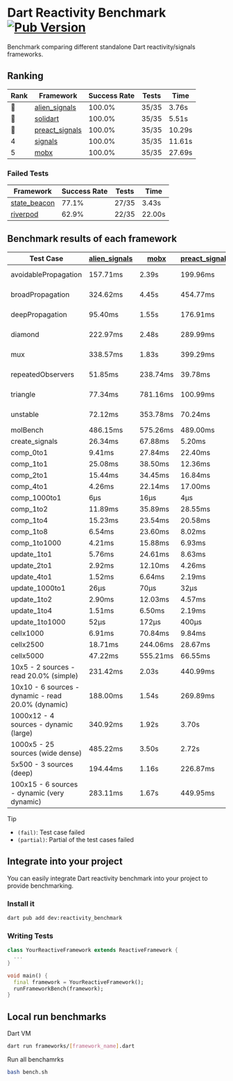# Dart Reactivity Benchmark [![Pub Version](https://img.shields.io/pub/v/reactivity_benchmark)](https://pub.dev/packages/reactivity_benchmark)

Benchmark comparing different standalone Dart reactivity/signals frameworks.

## Ranking

<!-- ranking start -->
| Rank | Framework | Success Rate | Tests | Time |
|------|-----------|--------------|-------|------|
| 🥇 | [alien_signals](https://github.com/medz/alien-signals-dart) | 100.0% | 35/35 | 3.76s |
| 🥈 | [solidart](https://github.com/nank1ro/solidart) | 100.0% | 35/35 | 5.51s |
| 🥉 | [preact_signals](https://pub.dev/packages/preact_signals) | 100.0% | 35/35 | 10.29s |
| 4 | [signals](https://github.com/rodydavis/signals.dart) | 100.0% | 35/35 | 11.61s |
| 5 | [mobx](https://github.com/mobxjs/mobx.dart) | 100.0% | 35/35 | 27.69s |

<!-- ranking end -->

### **Failed Tests**

<!-- fail start -->
| Framework | Success Rate | Tests | Time |
|-----------|--------------|-------|------|
| [state_beacon](https://github.com/jinyus/dart_beacon) | 77.1% | 27/35 | 3.43s |
| [riverpod](https://github.com/rrousselGit/riverpod) | 62.9% | 22/35 | 22.00s |

<!-- fail end -->

## Benchmark results of each framework

<!-- test-case start -->
| Test Case | [alien_signals](https://github.com/medz/alien-signals-dart) | [mobx](https://github.com/mobxjs/mobx.dart) | [preact_signals](https://pub.dev/packages/preact_signals) | [riverpod](https://github.com/rrousselGit/riverpod) | [signals](https://github.com/rodydavis/signals.dart) | [solidart](https://github.com/nank1ro/solidart) | [state_beacon](https://github.com/jinyus/dart_beacon) |
|---|---|---|---|---|---|---|---|
| avoidablePropagation | 157.71ms | 2.39s | 199.96ms | 1.34s | 219.95ms | 287.67ms | 163.53ms (fail) |
| broadPropagation | 324.62ms | 4.45s | 454.77ms | 80.26ms (fail) | 449.54ms | 518.44ms | 6.04ms (fail) |
| deepPropagation | 95.40ms | 1.55s | 176.91ms | 1.91s (fail) | 179.00ms | 171.16ms | 143.50ms (fail) |
| diamond | 222.97ms | 2.48s | 289.99ms | 2.51s (fail) | 279.41ms | 360.18ms | 182.52ms (fail) |
| mux | 338.57ms | 1.83s | 399.29ms | 559.57ms (fail) | 412.19ms | 438.60ms | 192.00ms (fail) |
| repeatedObservers | 51.85ms | 238.74ms | 39.78ms | 386.41ms (fail) | 44.73ms | 87.11ms | 52.75ms (fail) |
| triangle | 77.34ms | 781.16ms | 100.99ms | 887.86ms (fail) | 100.89ms | 116.08ms | 76.14ms (fail) |
| unstable | 72.12ms | 353.78ms | 70.24ms | 617.10ms (fail) | 79.20ms | 103.42ms | 336.27ms (fail) |
| molBench | 486.15ms | 575.26ms | 489.00ms | 11.39ms | 476.59ms | 501.72ms | 947μs |
| create_signals | 26.34ms | 67.88ms | 5.20ms | 23.39ms | 40.82ms | 48.10ms | 62.91ms |
| comp_0to1 | 9.41ms | 27.84ms | 22.40ms | 14.33ms | 14.32ms | 30.81ms | 53.55ms |
| comp_1to1 | 25.08ms | 38.50ms | 12.36ms | 19.46ms | 27.66ms | 37.03ms | 56.28ms |
| comp_2to1 | 15.44ms | 34.45ms | 16.84ms | 24.96ms | 16.89ms | 24.06ms | 37.83ms |
| comp_4to1 | 4.26ms | 22.14ms | 17.00ms | 7.62ms | 8.41ms | 17.35ms | 16.81ms |
| comp_1000to1 | 6μs | 16μs | 4μs | 3μs | 5μs | 20μs | 43μs |
| comp_1to2 | 11.89ms | 35.89ms | 28.55ms | 10.68ms | 13.41ms | 30.92ms | 45.64ms |
| comp_1to4 | 15.23ms | 23.54ms | 20.58ms | 29.99ms | 13.04ms | 26.90ms | 44.49ms |
| comp_1to8 | 6.54ms | 23.60ms | 8.02ms | 4.91ms | 7.86ms | 28.60ms | 43.24ms |
| comp_1to1000 | 4.21ms | 15.88ms | 6.93ms | 4.26ms | 4.19ms | 16.07ms | 39.20ms |
| update_1to1 | 5.76ms | 24.61ms | 8.63ms | 85.86ms | 9.07ms | 15.65ms | 5.67ms |
| update_2to1 | 2.92ms | 12.10ms | 4.26ms | 43.93ms | 4.47ms | 7.70ms | 2.85ms |
| update_4to1 | 1.52ms | 6.64ms | 2.19ms | 21.00ms | 2.23ms | 3.87ms | 1.47ms |
| update_1000to1 | 26μs | 70μs | 32μs | 208μs | 22μs | 38μs | 14μs |
| update_1to2 | 2.90ms | 12.03ms | 4.57ms | 44.66ms | 4.47ms | 7.68ms | 2.87ms |
| update_1to4 | 1.51ms | 6.50ms | 2.19ms | 21.11ms | 2.24ms | 3.84ms | 1.47ms |
| update_1to1000 | 52μs | 172μs | 400μs | 146μs | 41μs | 179μs | 378μs |
| cellx1000 | 6.91ms | 70.84ms | 9.84ms | N/A | 9.81ms | 11.91ms | 5.53ms |
| cellx2500 | 18.71ms | 244.06ms | 28.67ms | N/A | 33.18ms | 42.54ms | 26.74ms |
| cellx5000 | 47.22ms | 555.21ms | 66.55ms | N/A | 86.18ms | 118.74ms | 74.17ms |
| 10x5 - 2 sources - read 20.0% (simple) | 231.42ms | 2.03s | 440.99ms | 2.15s | 511.47ms | 356.56ms | 246.59ms |
| 10x10 - 6 sources - dynamic - read 20.0% (dynamic) | 188.00ms | 1.54s | 269.89ms | 1.45s (partial) | 280.38ms | 251.10ms | 197.58ms |
| 1000x12 - 4 sources - dynamic (large) | 340.92ms | 1.92s | 3.70s | 2.48s (partial) | 3.99s | 467.44ms | 336.30ms |
| 1000x5 - 25 sources (wide dense) | 485.22ms | 3.50s | 2.72s | 4.07s | 3.58s | 730.92ms | 504.11ms |
| 5x500 - 3 sources (deep) | 194.44ms | 1.16s | 226.87ms | 1.44s | 226.20ms | 271.85ms | 204.67ms |
| 100x15 - 6 sources - dynamic (very dynamic) | 283.11ms | 1.67s | 449.95ms | 1.75s (partial) | 482.33ms | 376.56ms | 261.45ms |

<!-- test-case end -->

> [!TIP]
> - `(fail)`: Test case failed
> - `(partial)`: Partial of the test cases failed

## Integrate into your project

You can easily integrate Dart reactivity benchmark into your project to provide benchmarking.

### Install it

```bash
dart pub add dev:reactivity_benchmark
```

### Writing Tests

```dart
class YourReactiveFramework extends ReactiveFramework {
  ...
}

void main() {
  final framework = YourReactiveFramework();
  runFrameworkBench(framework);
}
```

## Local run benchmarks

Dart VM
```bash
dart run frameworks/[framework_name].dart
```

Run all benchamrks
```bash
bash bench.sh
```
